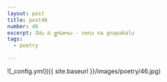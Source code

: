 ```yaml
---
layout: post
title: post46
number: 46
excerpt: నేను న జ్ఞాపకాలు - nenu na gnapakalu
tags:
  - poetry

---
```




![_config.yml]({{ site.baseurl }}/images/poetry/46.jpg)

